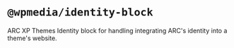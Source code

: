 # `@wpmedia/identity-block`

ARC XP Themes Identity block for handling integrating ARC's identity into a theme's website.

